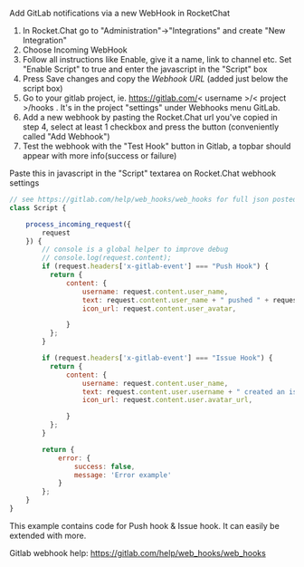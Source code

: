 Add GitLab notifications via a new WebHook in RocketChat
1. In Rocket.Chat go to "Administration"->"Integrations" and create "New Integration"
2. Choose Incoming WebHook
3. Follow all instructions like Enable, give it a name, link to channel etc. Set "Enable Script" to true and enter the javascript in the "Script" box
4. Press Save changes and copy the *Webhook URL* (added just below the script box)
5. Go to your gitlab project, ie. https://gitlab.com/< username >/< project >/hooks . It's in the project "settings" under Webhooks menu GitLab.
6. Add a new webhook by pasting the Rocket.Chat url you've copied in step 4, select at least 1 checkbox and press the button (conveniently called "Add Webhook")
7. Test the webhook with the "Test Hook" button in Gitlab, a topbar should appear with more info(success or failure)

Paste this in javascript in the "Script" textarea on Rocket.Chat webhook settings
```javascript
// see https://gitlab.com/help/web_hooks/web_hooks for full json posted by GitLab
class Script {

    process_incoming_request({
        request
    }) {
        // console is a global helper to improve debug
        // console.log(request.content);
        if (request.headers['x-gitlab-event'] === "Push Hook") {
          return {
              content: {
                  username: request.content.user_name,
                  text: request.content.user_name + " pushed " + request.content.total_commits_count + " commits to " + request.content.project.name + ". See: " + request.content.project.web_url,
                  icon_url: request.content.user_avatar,

              }
          };
        }

        if (request.headers['x-gitlab-event'] === "Issue Hook") {
          return {
              content: {
                  username: request.content.user_name,
                  text: request.content.user.username + " created an issue _" + request.content.object_attributes.title + "_ on " + request.content.project.name + ".\n See: " + request.content.object_attributes.url,
                  icon_url: request.content.user.avatar_url,

              }
          };
        }

        return {
            error: {
                success: false,
                message: 'Error example'
            }
        };
    }
}


```
This example contains code for Push hook & Issue hook. It can easily be extended with more.

Gitlab webhook help: https://gitlab.com/help/web_hooks/web_hooks
